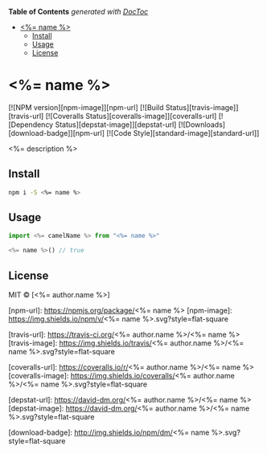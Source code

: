<!-- START doctoc generated TOC please keep comment here to allow auto update -->
<!-- DON'T EDIT THIS SECTION, INSTEAD RE-RUN doctoc TO UPDATE -->
**Table of Contents**  *generated with [DocToc](https://github.com/thlorenz/doctoc)*

- [<%= name %>](#%25-name-%25)
  - [Install](#install)
  - [Usage](#usage)
  - [License](#license)

<!-- END doctoc generated TOC please keep comment here to allow auto update -->

# <%= name %>

[![NPM version][npm-image]][npm-url]
[![Build Status][travis-image]][travis-url]
[![Coveralls Status][coveralls-image]][coveralls-url]
[![Dependency Status][depstat-image]][depstat-url]
[![Downloads][download-badge]][npm-url]
[![Code Style][standard-image][standard-url]]

<%= description %>

## Install

```sh
npm i -S <%= name %>
```

## Usage

```js
import <%= camelName %> from "<%= name %>"

<%= name %>() // true
```

## License

MIT © [<%= author.name %>]

[npm-url]: https://npmjs.org/package/<%= name %>
[npm-image]: https://img.shields.io/npm/v/<%= name %>.svg?style=flat-square

[travis-url]: https://travis-ci.org/<%= author.name %>/<%= name %>
[travis-image]: https://img.shields.io/travis/<%= author.name %>/<%= name %>.svg?style=flat-square

[coveralls-url]: https://coveralls.io/r/<%= author.name %>/<%= name %>
[coveralls-image]: https://img.shields.io/coveralls/<%= author.name %>/<%= name %>.svg?style=flat-square

[depstat-url]: https://david-dm.org/<%= author.name %>/<%= name %>
[depstat-image]: https://david-dm.org/<%= author.name %>/<%= name %>.svg?style=flat-square

[download-badge]: http://img.shields.io/npm/dm/<%= name %>.svg?style=flat-square

[standard]: https://img.shields.io/badge/code_style-standard-brightgreen.svg